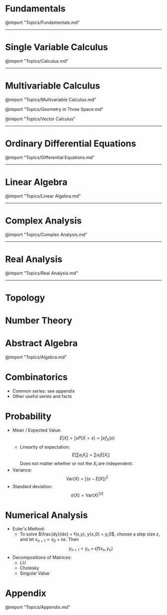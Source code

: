 

# Fundamentals
@import "Topics/Fundamentals.md"

---

# Single Variable Calculus
@import "Topics/Calculus.md"

---

# Multivariable Calculus
@import "Topics/Multivariable Calculus.md"

@import "Topics/Geometry in Three Space.md"

@import "Topics/Vector Calculus"

---

# Ordinary Differential Equations
@import "Topics/Differential Equations.md"

---

# Linear Algebra
@import "Topics/Linear Algebra.md"

---

# Complex Analysis
@import "Topics/Complex Analysis.md"

---

# Real Analysis
@import "Topics/Real Analysis.md"

---

# Topology

# Number Theory

# Abstract Algebra
@import "Topics/Algebra.md"

# Combinatorics
- Common series: see appendix
- Other useful series and facts

# Probability
- Mean / Expected Value: $$E[X] = \int x P(X = x) = \int x f_X(x)$$
	- Linearity of expectation:
		$$E[\sum a_i X_i] = \sum a_i E[X_i]$$
		Does not matter whether or not the $X_i$ are independent.
- Variance: $$\mathrm{Var}(X) = \int (x - E[X])^2$$
- Standard deviation: $$\sigma(X) = \mathrm{Var}(X)^{1/2}$$


# Numerical Analysis
- Euler's Method:
	- To solve $\frac{dy}{dx} = f(x,y), y(x_0) = y_0$, choose a step size $\varepsilon$, and let $x_{n+1} = x_0 + n\varepsilon$. Then $$y_{n+1} = y_n + \varepsilon f(x_n, y_n)$$
- Decompositions of Matrices:
	- $LU$
	- Cholesky
	- Singular Value

# Appendix
@import "Topics/Appendix.md"
